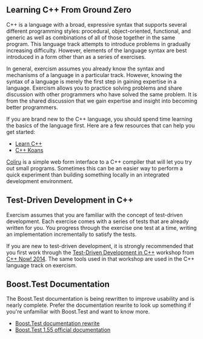 ## Learning C++ From Ground Zero

C++ is a language with a broad, expressive syntax that supports several
different programming styles: procedural, object-oriented, functional,
and generic as well as combinations of all of those together in the same
program.  This language track attempts to introduce problems in
gradually increasing difficulty.  However, elements of the language
syntax are best introduced in a form other than as a series of exercises.

In general, exercism assumes you already know the syntax and mechanisms
of a language in a particular track.  However, knowing the syntax of a
language is merely the first step in gaining expertise in a language.
Exercism allows you to practice solving problems and share discussion
with other programmers who have solved the same problem.  It is from
the shared discussion that we gain expertise and insight into becoming
better programmers.

If you are brand new to the C++ language, you should spend time learning
the basics of the language first.  Here are a few resources that can
help you get started:

* [Learn C++](http://www.learncpp.com/)
* [C++ Koans](https://github.com/torbjoernk/CppKoans)

[Coliru](http://coliru.stacked-crooked.com/) is a simple web form
interface to a C++ compiler that will let you try out small programs.
Sometimes this can be an easier way to perform a quick experiment than
building something locally in an integrated development environment.

## Test-Driven Development in C++

Exercism assumes that you are familiar with the concept of test-driven
development.  Each exercise comes with a series of tests that are already
written for you.  You progress through the exercise one test at a time,
writing an implementation incrementally to satisfy the tests.

If you are new to test-driven development, it is strongly recommended
that you first work through the [Test-Driven Development in C++](https://github.com/boostcon/cppnow_presentations_2014/tree/master/files/test_driven)
workshop from [C++ Now! 2014](http://cppnow.org/).  The same tools used
in that workshop are used in the C++ language track on exercism.

## Boost.Test Documentation

The Boost.Test documentation is being rewritten to improve usability
and is nearly complete.
Prefer the documentation rewrite to look up something if you're unfamiliar
with Boost.Test and want to know more.
* [Boost.Test documentation rewrite](http://user.xmission.com/~legalize/boost.test/)
* [Boost.Test 1.55 official documentation](http://www.boost.org/doc/libs/1_55_0/libs/test/doc/html/index.html)
